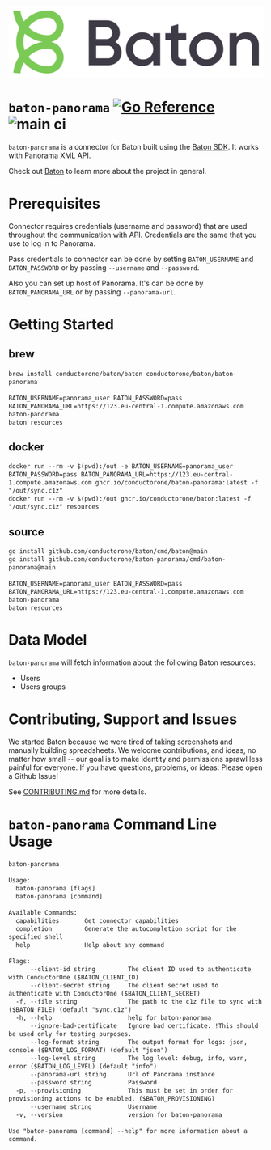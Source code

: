 ![Baton Logo](./docs/images/baton-logo.png)

# `baton-panorama` [![Go Reference](https://pkg.go.dev/badge/github.com/conductorone/baton-panorama.svg)](https://pkg.go.dev/github.com/conductorone/baton-panorama) ![main ci](https://github.com/conductorone/baton-panorama/actions/workflows/main.yaml/badge.svg)

`baton-panorama` is a connector for Baton built using the [Baton SDK](https://github.com/conductorone/baton-sdk). It works with Panorama XML API.

Check out [Baton](https://github.com/conductorone/baton) to learn more about the project in general.

# Prerequisites

Connector requires credentials (username and password) that are used throughout the communication with API. Credentials are the same that you use to log in to Panorama.

Pass credentials to connector can be done by setting `BATON_USERNAME` and `BATON_PASSWORD` or by passing `--username` and `--password`.

Also you can set up host of Panorama. It's can be done by `BATON_PANORAMA_URL` or by passing `--panorama-url`. 

# Getting Started

## brew

```
brew install conductorone/baton/baton conductorone/baton/baton-panorama

BATON_USERNAME=panorama_user BATON_PASSWORD=pass BATON_PANORAMA_URL=https://123.eu-central-1.compute.amazonaws.com baton-panorama
baton resources
```

## docker

```
docker run --rm -v $(pwd):/out -e BATON_USERNAME=panorama_user BATON_PASSWORD=pass BATON_PANORAMA_URL=https://123.eu-central-1.compute.amazonaws.com ghcr.io/conductorone/baton-panorama:latest -f "/out/sync.c1z"
docker run --rm -v $(pwd):/out ghcr.io/conductorone/baton:latest -f "/out/sync.c1z" resources
```

## source

```
go install github.com/conductorone/baton/cmd/baton@main
go install github.com/conductorone/baton-panorama/cmd/baton-panorama@main

BATON_USERNAME=panorama_user BATON_PASSWORD=pass BATON_PANORAMA_URL=https://123.eu-central-1.compute.amazonaws.com baton-panorama
baton resources
```

# Data Model

`baton-panorama` will fetch information about the following Baton resources:

- Users
- Users groups

# Contributing, Support and Issues

We started Baton because we were tired of taking screenshots and manually building spreadsheets. We welcome contributions, and ideas, no matter how small -- our goal is to make identity and permissions sprawl less painful for everyone. If you have questions, problems, or ideas: Please open a Github Issue!

See [CONTRIBUTING.md](https://github.com/ConductorOne/baton/blob/main/CONTRIBUTING.md) for more details.

# `baton-panorama` Command Line Usage

```
baton-panorama

Usage:
  baton-panorama [flags]
  baton-panorama [command]

Available Commands:
  capabilities       Get connector capabilities
  completion         Generate the autocompletion script for the specified shell
  help               Help about any command

Flags:
      --client-id string         The client ID used to authenticate with ConductorOne ($BATON_CLIENT_ID)
      --client-secret string     The client secret used to authenticate with ConductorOne ($BATON_CLIENT_SECRET)
  -f, --file string              The path to the c1z file to sync with ($BATON_FILE) (default "sync.c1z")
  -h, --help                     help for baton-panorama
      --ignore-bad-certificate   Ignore bad certificate. !This should be used only for testing purposes.
      --log-format string        The output format for logs: json, console ($BATON_LOG_FORMAT) (default "json")
      --log-level string         The log level: debug, info, warn, error ($BATON_LOG_LEVEL) (default "info")
      --panorama-url string      Url of Panorama instance
      --password string          Password
  -p, --provisioning             This must be set in order for provisioning actions to be enabled. ($BATON_PROVISIONING)
      --username string          Username
  -v, --version                  version for baton-panorama

Use "baton-panorama [command] --help" for more information about a command.
```